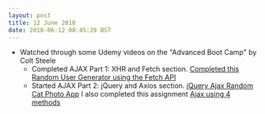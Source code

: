 ```yaml
---
layout: post
title: 12 June 2018 
date: 2018-06-12 08:45:29 BST
---
```

+ Watched through some Udemy videos on the "Advanced Boot Camp" by Colt Steele 
  - Completed AJAX Part 1: XHR and Fetch section. [Completed this Random User Generator using the Fetch API](https://codepen.io/JackTheWebDev/full/mKmrwQ)
  - Started AJAX Part 2: jQuery and Axios section. [jQuery Ajax Random Cat Photo App](https://codepen.io/JackTheWebDev/full/NzjvaK) I also completed this assignment [Ajax using 4 methods](https://codepen.io/JackTheWebDev/full/mKmqdO)
